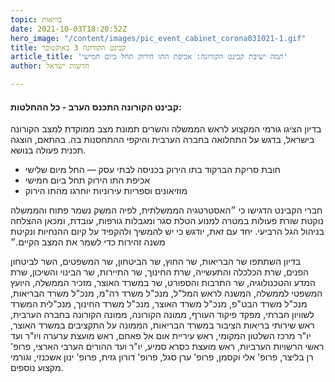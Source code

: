 ```yaml
---
topic: בריאות
date: 2021-10-03T18:20:52Z
hero_image: "/content/images/pic_event_cabinet_corona031021-1.gif"
title: קבינט הקורונה 3 באוקטובר
article_title: 'תמה ישיבת קבינט הקורונה: אכיפת התו הירוק תחל ביום חמישי'
author: חדשות ישראל

---
```

#### קבינט הקורונה התכנס הערב - כל ההחלטות:

בדיון הציגו גורמי המקצוע לראש הממשלה והשרים תמונת מצב ממוקדת למצב הקורונה בישראל, בדגש על התחלואה בחברה הערבית והיקפי ההתחסנות בה. בהתאם, הוצגה תכנית פעולה בנושא.

* חובת סריקת הברקוד בתו הירוק בכניסה לבתי עסק — החל מיום שלישי
* אכיפת התו הירוק תחל ביום חמישי
* מוזיאונים וספריות עירוניות יוחרגו מהתו הירוק

חברי הקבינט הדגישו כי ״האסטרטגיה הממשלתית, לפיה המשק נשמר פתוח והממשלה נוקטת שורת פעולות במטרה למנוע הטלת סגר ומגבלות גורפות, עובדת, ומכאן ההצלחה בניהול הגל הרביעי. יחד עם זאת, יודגש כי יש להמשיך ולהקפיד על קיום ההנחיות ונקיטת משנה זהירות כדי לשמר את המצב הקיים.״

בדיון השתתפו שר הבריאות, שר החוץ, שר הביטחון, שר המשפטים, השר לביטחון הפנים, שרת הכלכלה והתעשייה, שרת החינוך, שר התיירות, שר הבינוי והשיכון, שרת המדע והטכנולוגיה, שר התרבות והספורט, שר במשרד האוצר, מזכיר הממשלה, היועץ המשפטי לממשלה, המשנה לראש המל"ל, מנכ"ל משרד רה"מ, מנכ"ל משרד הבריאות, מנכ"ל משרד הבט"פ, מנכ"ל משרד האוצר, מנכ"ל משרד החינוך, מנכ"לית המשרד לשוויון חברתי, מפקד פיקוד העורף, ממונה הקורונה, ממונה הקורונה בחברה הערבית, ראש שירותי בריאות הציבור במשרד הבריאות, הממונה על התקציבים במשרד האוצר, יו"ר מרכז השלטון המקומי, ראש עיריית אום אל פאחם, ראש מועצת ערערה ויו"ר ועד ראשי הרשויות הערביות, ראש מועצת כסרא סמיע, יו"ר ועד ההורים הערבי הארצי, פרופ' רן בליצר, פרופ' אלי וקסמן, פרופ' ערן סגל, פרופ' דורון גזית, פרופ' ינון אשכנזי, וגורמי מקצוע נוספים.